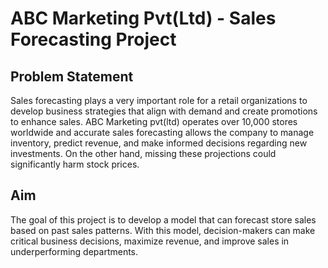 # ABC Marketing Pvt(Ltd) - Sales Forecasting Project

## Problem Statement
Sales forecasting plays a very important role for a retail organizations to develop business strategies that align with demand and create promotions to enhance sales. 
ABC Marketing pvt(ltd) operates over 10,000 stores worldwide and accurate sales forecasting allows the company to manage inventory, predict revenue, and make informed decisions regarding new investments. On the other hand, missing these projections could significantly harm stock prices.

## Aim
The goal of this project is to develop a model that can forecast store sales based on past sales patterns. With this model, decision-makers can make critical business decisions, maximize revenue, and improve sales in underperforming departments.
